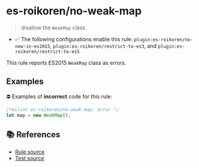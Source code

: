 # es-roikoren/no-weak-map
> disallow the `WeakMap` class.

- ✅ The following configurations enable this rule: `plugin:es-roikoren/no-new-in-es2015`, `plugin:es-roikoren/restrict-to-es3`, and `plugin:es-roikoren/restrict-to-es5`

This rule reports ES2015 `WeakMap` class as errors.

## Examples

⛔ Examples of **incorrect** code for this rule:

```js
/*eslint es-roikoren/no-weak-map: error */
let map = new WeakMap();
```

## 📚 References

- [Rule source](https://github.com/roikoren755/eslint-plugin-es/blob/v0.0.3/src/rules/no-weak-map.ts)
- [Test source](https://github.com/roikoren755/eslint-plugin-es/blob/v0.0.3/tests/src/rules/no-weak-map.ts)
